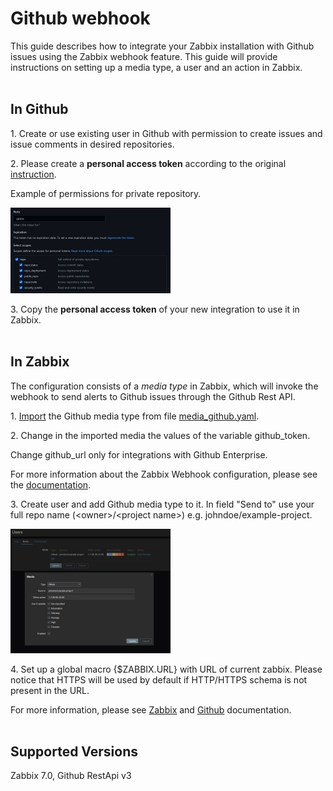 
# Github webhook 

This guide describes how to integrate your Zabbix installation with Github issues using the Zabbix webhook feature. This guide will provide instructions on setting up a media type, a user and an action in Zabbix.
<br/><br/>
## In Github

1\. Create or use existing user in Github with permission to create issues and 
issue comments in desired repositories.

2\. Please create a **personal access token** according to the original [instruction](https://docs.github.com/en/github/authenticating-to-github/keeping-your-account-and-data-secure/creating-a-personal-access-token).


Example of permissions for private repository.

[![](images/thumb.2.jpg?raw=true)](images/2.jpg)

3\. Copy the **personal access token** of your new integration to use it in Zabbix.
<br/><br/>
## In Zabbix

The configuration consists of a _media type_ in Zabbix, which will invoke the webhook to send alerts to Github issues through the Github Rest API.


1\. [Import](https://www.zabbix.com/documentation/7.0/en/manual/web_interface/frontend_sections/alerts/mediatypes) the Github media type from file [media_github.yaml](media_github.yaml).

2\. Change in the imported media the values of the variable github_token.

Change github_url only for integrations with Github Enterprise.

For more information about the Zabbix Webhook configuration, please see the [documentation](https://www.zabbix.com/documentation/7.0/manual/config/notifications/media/webhook).

3\. Create user and add Github media type to it. In field "Send to" use your full repo name (\<owner\>/\<project name\>) e.g. johndoe/example-project.

[![](images/thumb.1.jpg?raw=true)](images/1.jpg)

4\. Set up a global macro {$ZABBIX.URL} with URL of current zabbix. Please notice that HTTPS will be used by default if HTTP/HTTPS schema is not present in the URL.

For more information, please see [Zabbix](https://www.zabbix.com/documentation/7.0/manual/config/notifications) and [Github](https://docs.github.com/en/rest) documentation.
<br/><br/>
## Supported Versions

Zabbix 7.0, Github RestApi v3
